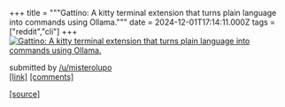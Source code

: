 +++
title = """Gattino: A kitty terminal extension that turns plain language into commands using Ollama."""
date = 2024-12-01T17:14:11.000Z
tags = ["reddit","cli"]
+++
[![Gattino: A kitty terminal extension that turns plain language into commands using Ollama.](https://external-preview.redd.it/WnkF3Kys7XN7eA8mg-EsnDrixxH3rgcvbmCpJOqLMIY.jpg?width=640&crop=smart&auto=webp&s=2b535c18f514bfcbc55fc2d11b70600e32e9017a "Gattino: A kitty terminal extension that turns plain language into commands using Ollama.")](https://www.reddit.com/r/commandline/comments/1h482f9/gattino_a_kitty_terminal_extension_that_turns/)

submitted by [/u/misterolupo](https://www.reddit.com/user/misterolupo)  
[\[link\]](https://github.com/salvozappa/gattino) [\[comments\]](https://www.reddit.com/r/commandline/comments/1h482f9/gattino_a_kitty_terminal_extension_that_turns/)

[[source]](https://www.reddit.com/r/commandline/comments/1h482f9/gattino_a_kitty_terminal_extension_that_turns/)
